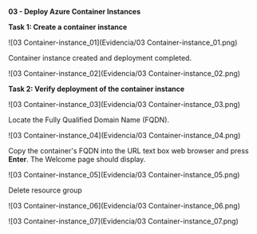**03 - Deploy Azure Container Instances**

**Task 1: Create a container instance**

![03 Container-instance_01](Evidencia/03 Container-instance_01.png)

Container instance created and deployment completed.

![03 Container-instance_02](Evidencia/03 Container-instance_02.png)

**Task 2: Verify deployment of the container instance**

![03 Container-instance_03](Evidencia/03 Container-instance_03.png)

Locate the Fully Qualified Domain Name (FQDN).

![03 Container-instance_04](Evidencia/03 Container-instance_04.png)

Copy the container's FQDN into the URL text box web browser and press **Enter**. The Welcome page should display.

![03 Container-instance_05](Evidencia/03 Container-instance_05.png)

Delete resource group

![03 Container-instance_06](Evidencia/03 Container-instance_06.png)

![03 Container-instance_07](Evidencia/03 Container-instance_07.png)
